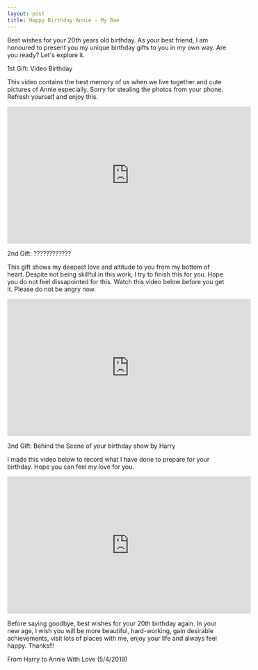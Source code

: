 ```yaml
---
layout: post
title: Happy Birthday Annie - My Bae 
---
```


Best wishes for your 20th years old birthday. As your best friend, I am honoured to present you my unique birthday gifts to you in my own way. 
Are you ready? Let's explore it. 

1st Gift: Video Birthday 

This video contains the best memory of us when we live together and cute pictures of Annie especially. Sorry for stealing the photos from your phone. 
Refresh yourself and enjoy this. 

<iframe width="560" height="315" src="https://www.youtube.com/embed/uEd8x8V0mG0" frameborder="0" allow="accelerometer; autoplay; encrypted-media; gyroscope; picture-in-picture" allowfullscreen></iframe>

2nd Gift: ????????????

This gift shows my deepest love and altitude to you from my bottom of heart. Despite not being skillful in this work, I try to finish this for you. 
Hope you do not feel dissapointed for this. Watch this video below before you get it. Please do not be angry now. 

<iframe width="560" height="315" src="https://www.youtube.com/embed/uEd8x8V0mG0" frameborder="0" allow="accelerometer; autoplay; encrypted-media; gyroscope; picture-in-picture" allowfullscreen></iframe>

3nd Gift: Behind the Scene of your birthday show by Harry 

I made this video below to record what I have done to prepare for your birthday. Hope you can feel my love for you. 

<iframe width="560" height="315" src="https://www.youtube.com/embed/uEd8x8V0mG0" frameborder="0" allow="accelerometer; autoplay; encrypted-media; gyroscope; picture-in-picture" allowfullscreen></iframe>

Before saying goodbye, best wishes for your 20th birthday again. In your new age, I wish you will be more beautiful, hard-working, gain desirable achievements, visit lots of places with me, enjoy your life and always feel happy. Thanks!!!

From Harry to Annie With Love (5/4/2019) 

